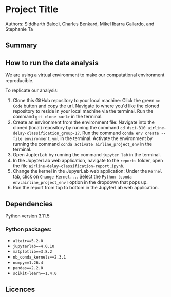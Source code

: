 # Project Title
Authors: Siddharth Balodi, Charles Benkard, Mikel Ibarra Gallardo, and Stephanie Ta

## Summary


## How to run the data analysis
We are using a virtual environment to make our computational environment reproducible.

To replicate our analysis:

1) Clone this GitHub repository to your local machine: Click the green `<> Code` button and copy the url. Navigate to where you'd like the cloned repository to reside in your local machine via the terminal. Run the command `git clone <url>` in the terminal.
2) Create an environment from the environment file: Navigate into the cloned (local) repository by running the command `cd dsci-310_airline-delay-classification_group-17`. Run the command `conda env create --file environment.yml` in the terminal. Activate the environment by running the command `conda activate airline_project_env` in the terminal.
3) Open JupterLab by running the command `jupyter lab` in the terminal.
4) In the JupyterLab web application, navigate to the `reports` folder, open the file `airline-delay-classification-report.ipynb`.
5) Change the kernel in the JupyerLab web application: Under the `Kernel` tab, click on `Change Kernel...`. Select the `Python [conda env:airline_project_env]` option in the dropdown that pops up.
6) Run the report from top to bottom in the JupyterLab web application.


## Dependencies
Python version 3.11.5

### Python packages:
  - `altair==5.2.0`
  - `jupyterlab==4.0.10`
  - `matplotlib==3.8.2`
  - `nb_conda_kernels==2.3.1`
  - `numpy==1.26.4`
  - `pandas==2.2.0`
  - `scikit-learn==1.4.0`

## Licences
